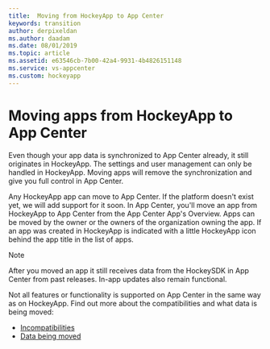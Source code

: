 ```yaml
---
title:  Moving from HockeyApp to App Center
keywords: transition
author: derpixeldan
ms.author: daadam
ms.date: 08/01/2019
ms.topic: article
ms.assetid: e63546cb-7b00-42a4-9931-4b4826151148
ms.service: vs-appcenter
ms.custom: hockeyapp
---
```


# Moving apps from HockeyApp to App Center

Even though your app data is synchronized to App Center already, it still originates in HockeyApp. The settings and user management can only be handled in HockeyApp. Moving apps will remove the synchronization and give you full control in App Center.

Any HockeyApp app can move to App Center. If the platform doesn't exist yet, we will add support for it soon. In App Center, you'll move an app from HockeyApp to App Center from the App Center App's Overview. Apps can be moved by the owner or the owners of the organization owning the app. If an app was created in HockeyApp is indicated with a little HockeyApp icon behind the app title in the list of apps.

> [!NOTE]
> After you moved an app it still receives data from the HockeySDK in App Center from past releases. In-app updates also remain functional.

Not all features or functionality is supported on App Center in the same way as on HockeyApp. Find out more about the compatibilities and what data is being moved:

* [Incompatibilities](incompatibilities.md)
* [Data being moved](data.md)